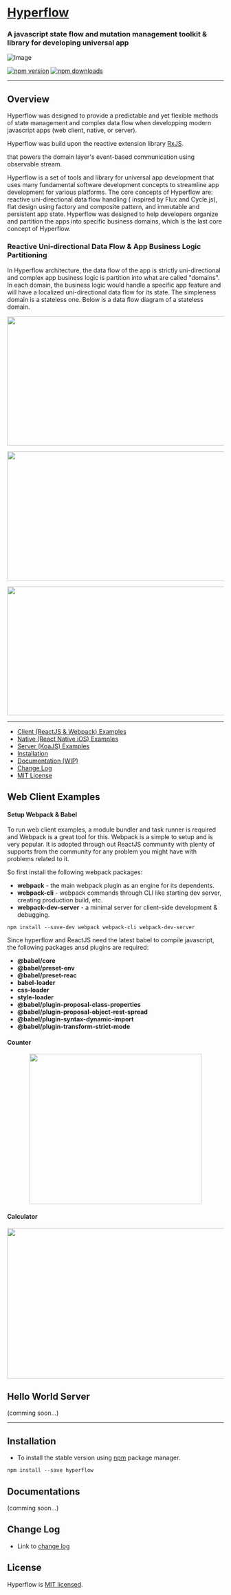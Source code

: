 # [Hyperflow](https://github.com/tuantle/hyperflow)
### A javascript state flow and mutation management toolkit & library for developing universal app

![Image](assets/logo/logo.png "logo")

[![npm version](https://img.shields.io/npm/v/hyperflow.svg?style=flat)](https://www.npmjs.com/package/hyperflow)
[![npm downloads](https://img.shields.io/npm/dm/hyperflow.svg?style=flat-square)](https://www.npmjs.com/package/hyperflow)

----

## Overview

Hyperflow was designed to provide a predictable and yet flexible methods of state management and complex data flow when developping modern javascript apps (web client, native, or server).

Hyperflow was build upon the reactive extension library [RxJS](https://github.com/reactivex/rxjs).

 that powers the domain layer's event-based communication using observable stream.




Hyperflow is a set of tools and library for universal app development that uses many fundamental software development concepts to streamline app development for various platforms. The core concepts of Hyperflow are: reactive uni-directional data flow handling ( inspired by Flux and Cycle.js), flat design using factory and composite pattern, and immutable and persistent app state. Hyperflow was designed to help developers organize and partition the apps into specific business domains, which is the last core concept of Hyperflow.

### Reactive Uni-directional Data Flow & App Business Logic Partitioning
In Hyperflow architecture, the data flow of the app is strictly uni-directional and complex app business logic is partition into what are called "domains". In each domain, the business logic would handle a specific app feature and will have a localized uni-directional data flow for its state.
The simpleness domain is a stateless one. Below is a data flow diagram of a stateless domain.

<p align="center">
    <img width="600" height="300" src="assets/diagrams/stateless-data-flow.png">
</p>

<p align="center">
    <img width="600" height="300" src="assets/diagrams/stateful-data-flow.png">
</p>

<p align="center">
    <img width="600" height="300" src="assets/diagrams/app-data-flow.png">
</p>

---

- [Client (ReactJS & Webpack) Examples](#client-examples)
- [Native (React Native iOS) Examples](#native-examples)
- [Server (KoaJS) Examples](#server-examples)
- [Installation](#installation)
- [Documentation (WIP)](#documentation)
- [Change Log](#change-log)
- [MIT License](#license)

## Web Client Examples

#### Setup Webpack & Babel

To run web client examples, a module bundler and task runner is required and Webpack is a great tool for this. Webpack is a simple to setup and is very popular. It is adopted through out ReactJS community with plenty of supports from the community for any problem you might have with problems related to it.

So first install the following webpack packages:

- **webpack** - the main webpack plugin as an engine for its dependents.
- **webpack-cli** - webpack commands through CLI like starting dev server, creating production build, etc.
- **webpack-dev-server** - a minimal server for client-side development & debugging.


```
npm install --save-dev webpack webpack-cli webpack-dev-server
```

Since hyperflow and ReactJS need the latest babel to compile javascript, the following packages ansd plugins are required:

- **@babel/core**
- **@babel/preset-env**
- **@babel/preset-reac**
- **babel-loader**
- **css-loader**
- **style-loader**
- **@babel/plugin-proposal-class-properties**
- **@babel/plugin-proposal-object-rest-spread**
- **@babel/plugin-syntax-dynamic-import**
- **@babel/plugin-transform-strict-mode**

#### Counter

<p align="center">
    <img width="400" height="350" src="assets/screenshots/examples/client-web/counter-screenshot.png">
</p>

#### Calculator

<p align="center">
    <img width="550" height="350" src="assets/screenshots/examples/client-web/calculator-screenshot.png">
</p>

## Hello World Server

(comming soon...)

---

## Installation

- To install the stable version using [npm](https://www.npmjs.com/) package manager.

```
npm install --save hyperflow
```

## Documentations

(comming soon...)


## Change Log
- Link to [change log](https://github.com/tuantle/hyperflow/tree/master/CHANGELOG.md)

## License

Hyperflow is [MIT licensed](./LICENSE).
